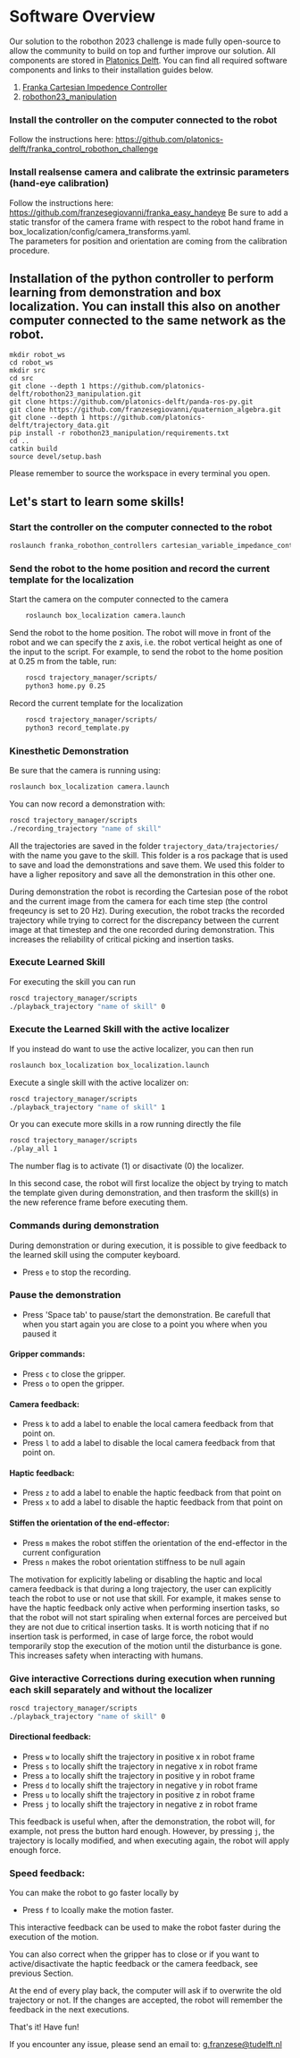 # Software Overview
Our solution to the robothon 2023 challenge is made fully open-source to allow the community to build on top and further improve our solution. All components are stored in [Platonics Delft](https://github.com/orgs/platonics-delft). You can find all required software components and links to their installation guides below.

1. [Franka Cartesian Impedence Controller](https://github.com/platonics-delft/franka_control_robothon_challenge)
2. [robothon23_manipulation](https://github.com/platonics-delft/robothon23_manipulation)

### Install the controller on the computer connected to the robot 
Follow the instructions here:
https://github.com/platonics-delft/franka_control_robothon_challenge

### Install realsense camera and calibrate the extrinsic parameters (hand-eye calibration)
Follow the instructions here:
https://github.com/franzesegiovanni/franka_easy_handeye
Be sure to add a static transfor of the camera frame with respect to the robot hand frame in box_localization/config/camera_transforms.yaml.    
The parameters for position and orientation are coming from the calibration procedure. 


## Installation of the python controller to perform learning from demonstration and box localization. You can install this also on another computer connected to the same network as the robot. 

```
mkdir robot_ws
cd robot_ws
mkdir src
cd src
git clone --depth 1 https://github.com/platonics-delft/robothon23_manipulation.git
git clone https://github.com/platonics-delft/panda-ros-py.git
git clone https://github.com/franzesegiovanni/quaternion_algebra.git
git clone --depth 1 https://github.com/platonics-delft/trajectory_data.git
pip install -r robothon23_manipulation/requirements.txt
cd ..
catkin build
source devel/setup.bash
```
Please remember to source the workspace in every terminal you open.
## Let's start to learn some skills! 

### Start the controller on the computer connected to the robot 

``` bash 
roslaunch franka_robothon_controllers cartesian_variable_impedance_controller.launch robot_ip:=ROBOT_IP
```

### Send the robot to the home position and record the current template for the localization 

Start the camera on the computer connected to the camera
``` bash
    roslaunch box_localization camera.launch
```

Send the robot to the home position. The robot will move in front of the robot and we can specify the z axis, i.e. the robot vertical height as one of the input to the script. For example, to send the robot to the home position at 0.25 m from the table, run: 
``` bash
    roscd trajectory_manager/scripts/
    python3 home.py 0.25
```

Record the current template for the localization 
``` bash
    roscd trajectory_manager/scripts/
    python3 record_template.py
```
### Kinesthetic Demonstration 

Be sure that the camera is running using: 

```bash
roslaunch box_localization camera.launch
```

You can now record a demonstration with:

```bash
roscd trajectory_manager/scripts
./recording_trajectory "name of skill"
```
All the trajectories are saved in the folder `trajectory_data/trajectories/` with the name you gave to the skill.
This folder is a ros package that is used to save and load the demonstrations and save them. We used this folder to have a ligher repository and save all the demonstration in this other one. 

During demonstration the robot is recording the Cartesian pose of the robot and the current image from the camera for each time step (the control freqeuncy is set to 20 Hz).
During execution, the robot tracks the recorded trajectory while trying to correct for the discrepancy between the current image at that timestep and the one recorded during demonstration.
This increases the reliability of critical picking and insertion tasks. 

### Execute Learned Skill 

For executing the skill you can run 

```bash
roscd trajectory_manager/scripts
./playback_trajectory "name of skill" 0
```
 
### Execute the Learned Skill with the active localizer
If you instead do want to use the active localizer, you can then run

```bash
roslaunch box_localization box_localization.launch 
```
Execute a single skill with the active localizer on: 

```bash
roscd trajectory_manager/scripts
./playback_trajectory "name of skill" 1
```

Or you can execute more skills in a row running directly the file
```bash
roscd trajectory_manager/scripts
./play_all 1
```
The number flag is to activate (1) or disactivate (0) the localizer.


In this second case, the robot will first localize the object by trying to match the template given during demonstration, and then trasform the skill(s) in the new reference frame before executing them. 

### Commands during demonstration
During demonstration or during execution, it is possible to give feedback to the learned skill using the computer keyboard. 

- Press `e` to stop the recording.

### Pause the demonstration 
- Press 'Space tab' to pause/start the demonstration. Be carefull that when you start again you are close to a point you where when you paused it

#### Gripper commands:

- Press `c` to close the gripper.
- Press `o` to open the gripper.

#### Camera feedback:

- Press `k` to add a label to enable the local camera feedback from that point on.
- Press `l` to add a label to disable the local camera feedback from that point on.

#### Haptic feedback:

- Press `z` to add a label to enable the haptic feedback from that point on
- Press `x` to add a label to disable the haptic feedback from that point on

#### Stiffen the orientation of the end-effector:

- Press `m` makes the robot stiffen the orientation of the end-effector in the current configuration
- Press `n` makes the robot orientation stiffness to be null again


The motivation for explicitly labeling or disabling the haptic and local camera feedback is that during a long trajectory, the user can explicitly teach the robot to use or not use that skill. For example, it makes sense to have the haptic feedback only active when performing insertion tasks, so that the robot will not start spiraling when external forces are perceived but they are not due to critical insertion tasks. It is worth noticing that if no insertion task is performed, in case of large force, the robot would temporarily stop the execution of the motion until the disturbance is gone. This increases safety when interacting with humans.

### Give interactive Corrections during execution when running each skill separately and without the localizer 
```bash
roscd trajectory_manager/scripts
./playback_trajectory "name of skill" 0
```

#### Directional feedback:

- Press `w` to locally shift the trajectory in positive x in robot frame 
- Press `s` to locally shift the trajectory in negative x in robot frame 
- Press `a` to locally shift the trajectory in positive y in robot frame 
- Press `d` to locally shift the trajectory in negative y in robot frame 
- Press `u` to locally shift the trajectory in positive z in robot frame 
- Press `j` to locally shift the trajectory in negative z in robot frame 

This feedback is useful when, after the demonstration, the robot will, for example, not press the button hard enough. However, by pressing `j`, the trajectory is locally modified, and when executing again, the robot will apply enough force.

### Speed feedback:
You can make the robot to go faster locally by 
- Press `f` to lcoally make the motion faster. 
 
 This interactive feedback can be used to make the robot faster during the execution of the motion. 

You can also correct when the gripper has to close or if you want to active/disactivate the haptic feedback or the camera feedback, see previous Section. 

At the end of every play back, the computer will ask if to overwrite the old trajectory or not. If the changes are accepted, the robot will remember the feedback in the next executions.

That's it! Have fun!

If you encounter any issue, please send an email to: g.franzese@tudelft.nl
